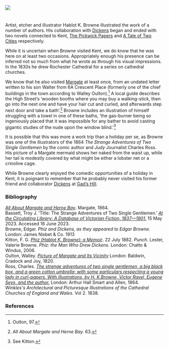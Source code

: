 <a href="https://juncture-digital.org"><img src="https://juncture-digital.org/images/ve-button.png"></a>

<param ve-config title="Hablot K. Browne (Phiz) (1815-1882)" author="Professor Carolyn Oulton" layout="vtl" 
banner="/images/banners/19c.jpg">

<param ve-entity eid="Q29303" aliases="Canterbury">

#

Artist, etcher and illustrator Hablot K. Browne illustrated the work of a number of authors. His collaboration with [Dickens](/dickens) began and ended with two novels connected to Kent, [The Pickwick Papers](/dickens/pickwick-papers) and [A Tale of Two Cities](/dickens/tale-two-cities) respectively.
<param ve-image url="https://upload.wikimedia.org/wikipedia/commons/d/d2/Pickwick_Weller_Hablot_Knight_Browne_1836.jpg" label="Pickwick Weller, 1836" attribution="Hablot Knight Browne">

While it is uncertain when Browne visited Kent, we do know that he was here on at least two occasions. Appropriately enough his presence can be inferred not so much from what he wrote as through his visual impressions. In the 1830s he drew Rochester Cathedral for a series on cathedral churches.
<param ve-image url="https://upload.wikimedia.org/wikipedia/commons/thumb/6/69/Winkles%27s_architectural_and_picturesque_illustrations_of_the_cathedral_churches_of_England_and_Wales_%28IA_winklessarchitec01wink_0%29.pdf/page249-943px-Winkles%27s_architectural_and_picturesque_illustrations_of_the_cathedral_churches_of_England_and_Wales_%28IA_winklessarchitec01wink_0%29.pdf.jpg" label="Rochester Cathedral" attribution="Winkles Architectural and Picturesque Illustrations of the Cathedral Churches of England and Wales">

We know that he also visited [Margate](/19c-margate) at least once, from an undated letter written to his son Walter from 6A Crescent Place (formerly one of the chief buildings in the town according to Walley Oulton).[^ref1]  A local guide describes the High Street’s ‘wooden booths where you may buy a walking-stick, then go into the next one and have your hair cut and curled, and afterwards step next door and take a bath’.[^ref2]  Browne includes an illustration of himself struggling with a towel in one of these baths, ‘the gas-burner being so ingeniously placed that it was impossible for any bather to avoid casting gigantic studies of the nude upon the window blind.’[^ref3]  

It is possible that this was more a work trip than a holiday per se, as Browne was one of the illustrators of the 1864 _The Strange Adventures of Two Single Gentlemen_ by the comic author and _Judy_ Journalist Charles Ross. His picture of a Margate mermaid shows her naked from the waist up, while her tail is modestly covered by what might be either a lobster net or a crinoline cage.

While Browne clearly enjoyed the comedic opportunities of a holiday in Kent, it is poignant to remember that he probably never visited his former friend and collaborator [Dickens](/dickens) at [Gad’s Hill](/dickens/dickens-gads-hill).
<param ve-image url="https://iiif.wellcomecollection.org/image/V0039463/full/full/0/default.jpg" label="A man with a carpetbag and an umbrella enters a lodging house and asks for a room, but the landlady rejects his request, thinking that his carpetbag identifies him with a man who had defrauded other lodging houses" attribution="Wood engraving after Phiz">

### Bibliography
[_All About Margate and Herne Bay_](https://books.google.co.uk/books?id=yxQHAAAAQAAJ&pg=PA4&dq=high+street+margate+baths&hl=en&newbks=1&newbks_redir=0&sa=X&ved=2ahUKEwj4yeHk18j_AhVNhlwKHYPXA90Q6AF6BAgCEAI#v=onepage&q=high%20street%20margate%20baths&f=false). Margate, 1864.   
Bassett, Troy J. ‘Title: The Strange Adventures of Two Single Gentlemen.’ [_At the Circulating Library: A Database of Victorian Fiction, 1837—1901_.](http://www.victorianresearch.org/atcl/show_title.php?tid=17896&aid=254.) 15 May 2023. Accessed 16 June 2023.   
Browne, Edgar. _Phiz and Dickens, as they appeared to Edgar Browne_. London: James Nisbet & Co. 1913   
Kitton, F. G. [_Phiz (Hablot K. Browne): a Memoir_](https://www.gutenberg.org/files/33723/33723-h/33723-h.htm). 22 July 1882. _Punch_. 
Lester, Valerie Browne. _Phiz: the Man Who Drew Dickens_. London: Chatto & Windus, 2006.   
Oulton, Walley. [_Picture of Margate and Its Vicinity_](https://books.google.co.uk/books?id=ExEHAAAAQAAJ&pg=PA98&dq=crescent+place+margate&hl=en&newbks=1&newbks_redir=0&sa=X&ved=2ahUKEwjYqOzbvMj_AhXWhFwKHZ4pAO0Q6AF6BAgFEAI#v=onepage&q=crescent%20place%20margate&f=false) London: Baldwin, Cradock and Joy, 1820.   
Ross, Charles. [_The strange adventures of two single gentlemen, a big black box, and a green cotton umbrella; with some particulars respecting a young lady in curl-papers. With illustrations, by H. K.Browne, Victor Ravel, Eugene Seys, and the author._](https://books.google.co.uk/books?id=QZOSo8wYxfEC&newbks=0&printsec=frontcover&pg=PA1&dq=phiz+margate&hl=en&redir_esc=y#v=onepage&q=phiz%20margate&f=false) London:  Arthur Hall Smart and Allen, 1864.   
_Winkles's Architectural and Picturesque Illustrations of the Cathedral Churches of England and Wales._ Vol 2. 1838.   
<param ve-image url="https://upload.wikimedia.org/wikipedia/commons/thumb/c/ce/%22Phiz%22_%28Hablot_Knight_Browne%29_-_a_memoir%2C_including_a_selection_from_his_correspondence_and_notes_on_his_principal_works_%28IA_phizhablotknight00kitt%29.pdf/page8-700px-%22Phiz%22_%28Hablot_Knight_Browne%29_-_a_memoir%2C_including_a_selection_from_his_correspondence_and_notes_on_his_principal_works_%28IA_phizhablotknight00kitt%29.pdf.jpg" label="Hablot Knight Browne - a memoir" attribution="Hablot Knight Browne">

### References
[^ref1]: Oulton, 97.
[^ref2]: _All About Margate and Herne Bay._ 63.
[^ref3]: See Kitton. 

